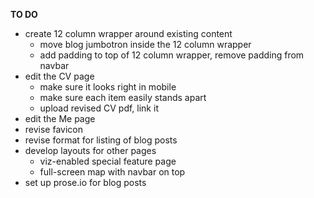 **TO DO**

- create 12 column wrapper around existing content
  - move blog jumbotron inside the 12 column wrapper
  - add padding to top of 12 column wrapper, remove padding from navbar
- edit the CV page
  - make sure it looks right in mobile
  - make sure each item easily stands apart
  - upload revised CV pdf, link it
- edit the Me page
- revise favicon
- revise format for listing of blog posts
- develop layouts for other pages
  - viz-enabled special feature page
  - full-screen map with navbar on top
- set up prose.io for blog posts
